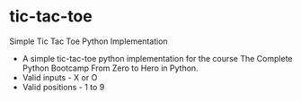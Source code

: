 # tic-tac-toe
Simple Tic Tac Toe Python Implementation

- A simple tic-tac-toe python implementation for the course The Complete Python Bootcamp From Zero to Hero in Python.
- Valid inputs - X or O
- Valid positions - 1 to 9
